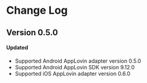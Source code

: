 # Change Log

## Version 0.5.0

#### Updated
* Supported Android AppLovin adapter version 0.5.0
* Supported Android AppLovin SDK version 9.12.0
* Supported iOS AppLovin adapter version 0.6.0
